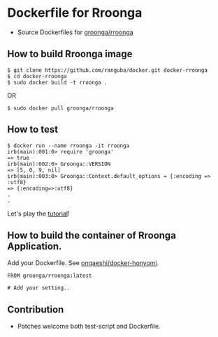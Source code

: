 # Dockerfile for Rroonga

* Source Dockerfiles for [groonga/rroonga](https://hub.docker.com/r/groonga/rroonga/)

## How to build Rroonga image

```
$ git clone https://github.com/ranguba/docker.git docker-rroonga
$ cd docker-rroonga
$ sudo docker build -t rroonga .
```

OR

```
$ sudo docker pull groonga/rroonga
```

## How to test

```
$ docker run --name rroonga -it rroonga
irb(main):001:0> require 'groonga'
=> true
irb(main):002:0> Groonga::VERSION
=> [5, 0, 9, nil]
irb(main):003:0> Groonga::Context.default_options = {:encoding => :utf8}
=> {:encoding=>:utf8}
.
.
```

Let's play the [tutorial](http://ranguba.org/rroonga/en/file.tutorial.html)!

## How to build the container of Rroonga Application.

Add your Dockerfile. See [ongaeshi/docker-honyomi](https://github.com/ongaeshi/docker-honyomi).

```
FROM groonga/rroonga:latest

# Add your setting..
```

## Contribution

- Patches welcome both test-script and Dockerfile.
